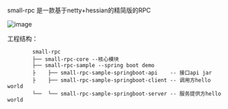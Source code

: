 small-rpc 是一款基于netty+hessian的精简版的RPC

![image](https://github.com/gwself/small-rpc/blob/master/pic/first.png)

工程结构：
>           
            small-rpc
            ├── small-rpc-core --核心模块
            ├── small-rpc-sample --spring boot demo
            ├    ├── small-rpc-sample-springboot-api    -- 接口api jar
            ├    ├── small-rpc-sample-springboot-client -- 调用方hello world
            └──  └── small-rpc-sample-springboot-server -- 服务提供方hello world
            
            
        


